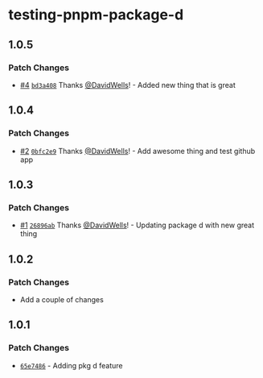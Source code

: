# testing-pnpm-package-d

## 1.0.5

### Patch Changes

- [#4](https://github.com/DavidWells/pnpm-workspaces-example/pull/4) [`bd3a408`](https://github.com/DavidWells/pnpm-workspaces-example/commit/bd3a408d3bbdd160f7a7e748b0210b1fa1802bf8) Thanks [@DavidWells](https://github.com/DavidWells)! - Added new thing that is great

## 1.0.4

### Patch Changes

- [#2](https://github.com/DavidWells/pnpm-workspaces-example/pull/2) [`0bfc2e9`](https://github.com/DavidWells/pnpm-workspaces-example/commit/0bfc2e9da517c0e07374cea8f0f5559fe5c102c4) Thanks [@DavidWells](https://github.com/DavidWells)! - Add awesome thing and test github app

## 1.0.3

### Patch Changes

- [#1](https://github.com/DavidWells/pnpm-workspaces-example/pull/1) [`26896ab`](https://github.com/DavidWells/pnpm-workspaces-example/commit/26896ab28d0ead98673b68e402354f8a2ec8d216) Thanks [@DavidWells](https://github.com/DavidWells)! - Updating package d with new great thing

## 1.0.2

### Patch Changes

- Add a couple of changes

## 1.0.1

### Patch Changes

- [`65e7486`](https://github.com/DavidWells/pnpm-workspaces-example/commit/65e7486b53480594d1f759e5d2d5b1168980b85b) - Adding pkg d feature
